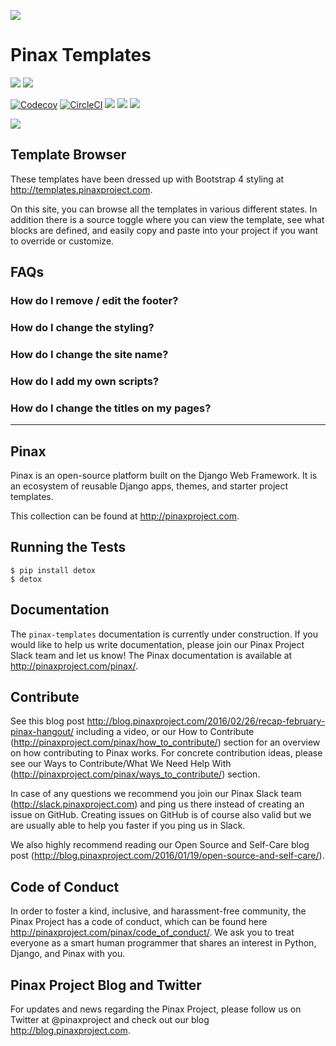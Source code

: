 ![](http://pinaxproject.com/pinax-design/patches/pinax-templates.svg)

# Pinax Templates

[![](https://img.shields.io/pypi/v/pinax-templates.svg)](https://pypi.python.org/pypi/pinax-templates/)
[![](https://img.shields.io/badge/license-MIT-blue.svg)](https://pypi.python.org/pypi/pinax-templates/)

[![Codecov](https://img.shields.io/codecov/c/github/pinax/pinax-templates.svg)](https://codecov.io/gh/pinax/pinax-templates)
[![CircleCI](https://circleci.com/gh/pinax/pinax-templates.svg?style=svg)](https://circleci.com/gh/pinax/pinax-templates)
![](https://img.shields.io/github/contributors/pinax/pinax-templates.svg)
![](https://img.shields.io/github/issues-pr/pinax/pinax-templates.svg)
![](https://img.shields.io/github/issues-pr-closed/pinax/pinax-templates.svg)

[![](http://slack.pinaxproject.com/badge.svg)](http://slack.pinaxproject.com/)


## Template Browser

These templates have been dressed up with Bootstrap 4 styling at http://templates.pinaxproject.com.

On this site, you can browse all the templates in various different states. In
addition there is a source toggle where you can view the template, see what blocks
are defined, and easily copy and paste into your project if you want to override
or customize.

## FAQs

### How do I remove / edit the footer?

### How do I change the styling?

### How do I change the site name?

### How do I add my own scripts?

### How do I change the titles on my pages?


---

Pinax
------

Pinax is an open-source platform built on the Django Web Framework. It is an ecosystem of reusable Django apps, themes, and starter project templates.

This collection can be found at http://pinaxproject.com.


Running the Tests
-------------------

```
$ pip install detox
$ detox
```


Documentation
---------------

The `pinax-templates` documentation is currently under construction. If you would like to help us write documentation, please join our Pinax Project Slack team and let us know! The Pinax documentation is available at http://pinaxproject.com/pinax/.


Contribute
----------------

See this blog post http://blog.pinaxproject.com/2016/02/26/recap-february-pinax-hangout/ including a video, or our How to Contribute (http://pinaxproject.com/pinax/how_to_contribute/) section for an overview on how contributing to Pinax works. For concrete contribution ideas, please see our Ways to Contribute/What We Need Help With (http://pinaxproject.com/pinax/ways_to_contribute/) section.

In case of any questions we recommend you join our Pinax Slack team (http://slack.pinaxproject.com) and ping us there instead of creating an issue on GitHub. Creating issues on GitHub is of course also valid but we are usually able to help you faster if you ping us in Slack.

We also highly recommend reading our Open Source and Self-Care blog post (http://blog.pinaxproject.com/2016/01/19/open-source-and-self-care/).


Code of Conduct
----------------

In order to foster a kind, inclusive, and harassment-free community, the Pinax Project has a code of conduct, which can be found here  http://pinaxproject.com/pinax/code_of_conduct/. We ask you to treat everyone as a smart human programmer that shares an interest in Python, Django, and Pinax with you.


Pinax Project Blog and Twitter
--------------------------------

For updates and news regarding the Pinax Project, please follow us on Twitter at @pinaxproject and check out our blog http://blog.pinaxproject.com.
